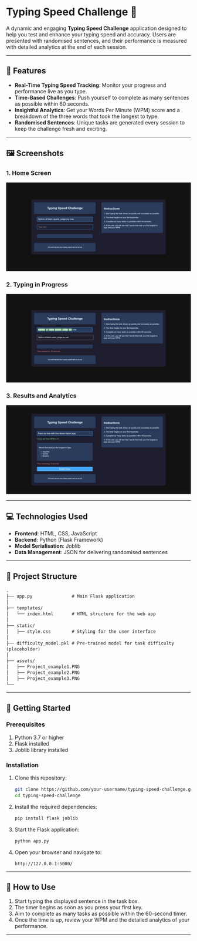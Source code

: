 # Typing Speed Challenge 🚀

A dynamic and engaging **Typing Speed Challenge** application designed to help you test and enhance your typing speed and accuracy. Users are presented with randomised sentences, and their performance is measured with detailed analytics at the end of each session.

---

## 🎯 Features

- **Real-Time Typing Speed Tracking**: Monitor your progress and performance live as you type.
- **Time-Based Challenges**: Push yourself to complete as many sentences as possible within 60 seconds.
- **Insightful Analytics**: Get your Words Per Minute (WPM) score and a breakdown of the three words that took the longest to type.
- **Randomised Sentences**: Unique tasks are generated every session to keep the challenge fresh and exciting.

---

## 🖼️ Screenshots

### 1. **Home Screen**
![Home Screen](Typing_Speed_Challenge/assets/Project_example1.PNG)

### 2. **Typing in Progress**
![Typing in Progress](Typing_Speed_Challenge/assets/Project_example2.PNG)

### 3. **Results and Analytics**
![Results and Analytics](Typing_Speed_Challenge/assets/Project_example3.PNG)

---

## 💻 Technologies Used

- **Frontend**: HTML, CSS, JavaScript
- **Backend**: Python (Flask Framework)
- **Model Serialisation**: Joblib
- **Data Management**: JSON for delivering randomised sentences

---

## 📂 Project Structure

```
.
├── app.py               # Main Flask application
│
├── templates/
│   └── index.html       # HTML structure for the web app
│
├── static/
│   ├── style.css        # Styling for the user interface
│
├── difficulty_model.pkl # Pre-trained model for task difficulty (placeholder)
│
├── assets/
│   ├── Project_example1.PNG
│   ├── Project_example2.PNG
│   ├── Project_example3.PNG
└──
```

---

## 🚀 Getting Started

### Prerequisites
1. Python 3.7 or higher
2. Flask installed
3. Joblib library installed

### Installation

1. Clone this repository:
   ```bash
   git clone https://github.com/your-username/typing-speed-challenge.git
   cd typing-speed-challenge
   ```

2. Install the required dependencies:
   ```bash
   pip install flask joblib
   ```

3. Start the Flask application:
   ```bash
   python app.py
   ```

4. Open your browser and navigate to:
   ```
   http://127.0.0.1:5000/
   ```

---

## 🤔 How to Use

1. Start typing the displayed sentence in the task box.
2. The timer begins as soon as you press your first key.
3. Aim to complete as many tasks as possible within the 60-second timer.
4. Once the time is up, review your WPM and the detailed analytics of your performance.

--- 
